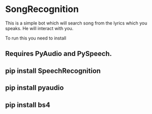 # SongRecognition

This is a simple bot which will search song from the lyrics which you speaks.
He will interact with you.

To run this you need to install
## Requires PyAudio and PySpeech.
## pip install SpeechRecognition
## pip install pyaudio
## pip install bs4
